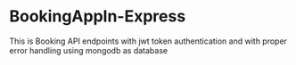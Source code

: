 # BookingAppIn-Express
This is Booking API endpoints with jwt token authentication and with proper error handling
using mongodb as database 
